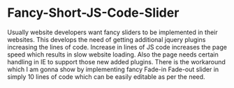 Fancy-Short-JS-Code-Slider
==========================

Usually website developers want fancy sliders to be implemented in their websites. This develops the need of getting additional jquery plugins increasing the lines of code. Increase in lines of JS code increases the page speed which results in slow website loading. Also the page needs certain handling in IE to support those new added plugins. There is the workaround which I am gonna show by implementing fancy Fade-in Fade-out slider in simply 10 lines of code which can be easily editable as per the need. 
